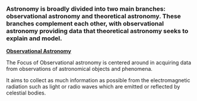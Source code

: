 ### Astronomy is broadly divided into two main branches: observational astronomy and theoretical astronomy. These branches complement each other, with observational astronomy providing data that theoretical astronomy seeks to explain and model.

<b><u>Observational Astronomy</u></b>
<p>The Focus of Observational astronomy is centered around in acquiring data from observations of astronomical objects and phenomena.</p>
<p>It aims to collect as much information as possible from the electromagnetic radiation such as light or radio waves which are emitted or reflected by celestial bodies.</p>